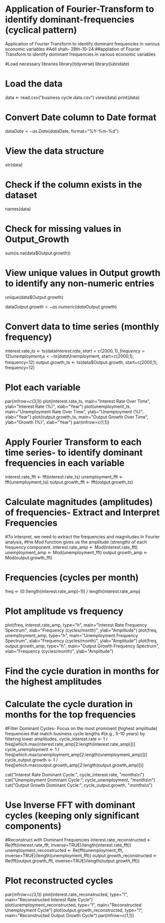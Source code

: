 # Application of Fourier-Transform to identify dominant-frequencies (cyclical pattern)
Application of Fourier Transform to identify dominant frequencies in various economic variables
#Adil shah- 28th-10-24
##applation of Fourier Transform to identify dominant frequencies in various economic variables

#Load necessary libraries
library(tidyverse)
library(lubridate)

# Load the data
data <- read.csv("business cycle data.csv")
view(data)
print(data)

# Convert Date column to Date format
data$Date <- as.Date(data$Date, format="%Y-%m-%d")

# View the data structure
str(data)
# Check if the column exists in the dataset
names(data)

# Check for missing values in Output_Growth
sum(is.na(data$Output.growth))


# View unique values in Output growth to identify any non-numeric entries
unique(data$Output.growth)

data$Output.growth <- as.numeric(data$Output.growth)

# Convert data to time series (monthly frequency)
interest.rate_ts <- ts(data$Interest.rate, start=c(2000,1), frequency=12)
unemployment_ts <- ts(data$Unemployment, start=c(2000,1), frequency=12)
output.growth_ts <- ts(data$Output.growth, start=c(2000,1), frequency=12)

# Plot each variable
par(mfrow=c(3,1))
plot(interest.rate_ts, main="Interest Rate Over Time", ylab="Interest Rate (%)", xlab="Year")
plot(unemployment_ts, main="Unemployment Rate Over Time", ylab="Unemployment (%)", xlab="Year")
plot(output.growth_ts, main="Output Growth Over Time", ylab="Growth (%)", xlab="Year")
par(mfrow=c(1,1))

# Apply Fourier Transform to each time series- to identify dominant frequencies in each variable
interest.rate_fft <- fft(interest.rate_ts)
unemployment_fft <- fft(unemployment_ts)
output.growth_fft <- fft(output.growth_ts)

# Calculate magnitudes (amplitudes) of frequencies- Extract and Interpret Frequencies
#To interpret, we need to extract the frequencies and magnitudes.In Fourier analysis,
#the Mod function gives us the amplitude (strength) of each frequency component.
interest.rate_amp <- Mod(interest.rate_fft)
unemployment_amp <- Mod(unemployment_fft)
output.growth_amp <- Mod(output.growth_fft)

# Frequencies (cycles per month)
freq <- (0:(length(interest.rate_amp)-1)) / length(interest.rate_amp)

# Plot amplitude vs frequency
plot(freq, interest.rate_amp, type="h", main="Interest Rate Frequency Spectrum", xlab="Frequency (cycles/month)", ylab="Amplitude")
plot(freq, unemployment_amp, type="h", main="Unemployment Frequency Spectrum", xlab="Frequency (cycles/month)", ylab="Amplitude")
plot(freq, output.growth_amp, type="h", main="Output Growth Frequency Spectrum", xlab="Frequency (cycles/month)", ylab="Amplitude")


# Find the cycle duration in months for the highest amplitudes
# Calculate the cycle duration in months for the top frequencies
#Filter Dominant Cycles- Focus on the most prominent (highest amplitude) frequencies that match business cycle lengths 
#(e.g., 5–10 years) by filtering lower amplitudes.
cycle_interest.rate <- 1 / freq[which.max(interest.rate_amp[2:length(interest.rate_amp)])]
cycle_unemployment <- 1 / freq[which.max(unemployment_amp[2:length(unemployment_amp)])]
cycle_output.growth <- 1 / freq[which.max(output.growth_amp[2:length(output.growth_amp)])]

cat("Interest Rate Dominant Cycle:", cycle_interest.rate, "months\n")
cat("Unemployment Dominant Cycle:", cycle_unemployment, "months\n")
cat("Output Growth Dominant Cycle:", cycle_output.growth, "months\n")

# Use Inverse FFT with dominant cycles (keeping only significant components)
#Reconstruct with Dominant Frequencies
interest.rate_reconstructed <- Re(fft(interest.rate_fft, inverse=TRUE)/length(interest.rate_fft))
unemployment_reconstructed <- Re(fft(unemployment_fft, inverse=TRUE)/length(unemployment_fft))
output.growth_reconstructed <- Re(fft(output.growth_fft, inverse=TRUE)/length(output.growth_fft))

# Plot reconstructed cycles
par(mfrow=c(3,1))
plot(interest.rate_reconstructed, type="l", main="Reconstructed Interest Rate Cycle")
plot(unemployment_reconstructed, type="l", main="Reconstructed Unemployment Cycle")
plot(output.growth_reconstructed, type="l", main="Reconstructed Output Growth Cycle")
par(mfrow=c(1,1))
